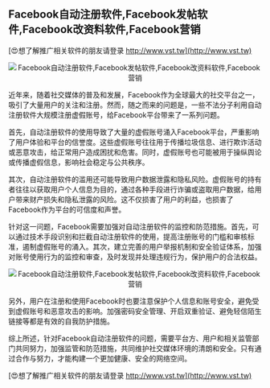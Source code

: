 ## **Facebook自动注册软件,Facebook发帖软件,Facebook改资料软件,Facebook营销**

[😍想了解推广相关软件的朋友请登录 http://www.vst.tw](http://www.vst.tw)

 <center><img src="https://vst.tw/MP4/tuiguang/png/0.png" alt="Facebook自动注册软件,Facebook发帖软件,Facebook改资料软件,Facebook营销"></center>

近年来，随着社交媒体的普及和发展，Facebook作为全球最大的社交平台之一，吸引了大量用户的关注和注册。然而，随之而来的问题是，一些不法分子利用自动注册软件大规模注册虚假账号，给Facebook平台带来了一系列问题。

首先，自动注册软件的使用导致了大量的虚假账号涌入Facebook平台，严重影响了用户体验和平台的信誉度。这些虚假账号往往用于传播垃圾信息、进行欺诈活动或恶意攻击，给正常用户造成困扰和危害。同时，虚假账号也可能被用于操纵舆论或传播虚假信息，影响社会稳定与公共秩序。

其次，自动注册软件的滥用还可能导致用户数据泄露和隐私风险。虚假账号的持有者往往以获取用户个人信息为目的，通过各种手段进行诈骗或盗取用户数据，给用户带来财产损失和隐私泄露的风险。这不仅损害了用户的利益，也损害了Facebook作为平台的可信度和声誉。

针对这一问题，Facebook需要加强对自动注册软件的监控和防范措施。首先，可以通过技术手段识别和拦截自动注册软件的使用，提高注册账号的门槛和审核标准，遏制虚假账号的涌入。其次，建立完善的用户举报机制和安全验证体系，加强对账号使用行为的监控和审查，及时发现并处理违规行为，保护用户的合法权益。

 <center><img src="https://vst.tw/MP4/tuiguang/png/8.png" alt="Facebook自动注册软件,Facebook发帖软件,Facebook改资料软件,Facebook营销"></center>

另外，用户在注册和使用Facebook时也要注意保护个人信息和账号安全，避免受到虚假账号和恶意攻击的影响。加强密码安全管理、开启双重验证、避免轻信陌生链接等都是有效的自我防护措施。

综上所述，针对Facebook自动注册软件的问题，需要平台方、用户和相关监管部门共同努力，加强监管和防范措施，共同维护社交媒体环境的清朗和安全。只有通过合作与努力，才能构建一个更加健康、安全的网络空间。

[😍想了解推广相关软件的朋友请登录 http://www.vst.tw](http://www.vst.tw)



